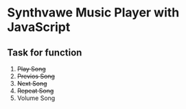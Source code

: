 # Synthvawe Music Player with JavaScript

## Task for function

1. ~~Play Song~~
2. ~~Previos Song~~
3. ~~Next Song~~
4. ~~Repeat Song~~
5. Volume Song